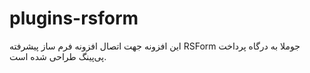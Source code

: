 # plugins-rsform
این افزونه جهت اتصال افزونه فرم ساز پیشرفته RSForm جوملا به درگاه پرداخت پی‌پینگ طراحی شده است.
